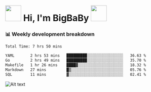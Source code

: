 <!-- Title -->
<h1>
    <img src="https://media.tenor.com/TlyRveJkgo4AAAAi/cloud-cloud-strife.gif" width="50"/>
    Hi, I'm BigBaBy
    <img src="https://media.tenor.com/TlyRveJkgo4AAAAi/cloud-cloud-strife.gif" width="50"/>
</h1>

<h3> 📊 Weekly development breakdown </h3>
<!-- waka-readme-stats -->

<!--START_SECTION:waka-->

```txt
Total Time: 7 hrs 50 mins

YAML       2 hrs 53 mins   █████████░░░░░░░░░░░░░░░░   36.63 %
Go         2 hrs 49 mins   █████████░░░░░░░░░░░░░░░░   35.70 %
Makefile   1 hr 26 mins    ████▓░░░░░░░░░░░░░░░░░░░░   18.32 %
Markdown   27 mins         █▒░░░░░░░░░░░░░░░░░░░░░░░   05.76 %
SQL        11 mins         ▓░░░░░░░░░░░░░░░░░░░░░░░░   02.41 %
```

<!--END_SECTION:waka-->

![Alt text](https://spotify-recently-played-readme.vercel.app/api?user=21b7yx6vkj66csord5swswvza&count=10&width=1000)
